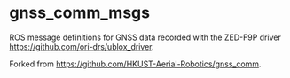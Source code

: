 # gnss_comm_msgs
ROS message definitions for GNSS data recorded with the ZED-F9P driver https://github.com/ori-drs/ublox_driver.

Forked from https://github.com/HKUST-Aerial-Robotics/gnss_comm.
